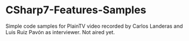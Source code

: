 # CSharp7-Features-Samples
Simple code samples for PlainTV video recorded by Carlos Landeras and Luis Ruiz Pavón as interviewer.
Not aired yet.
